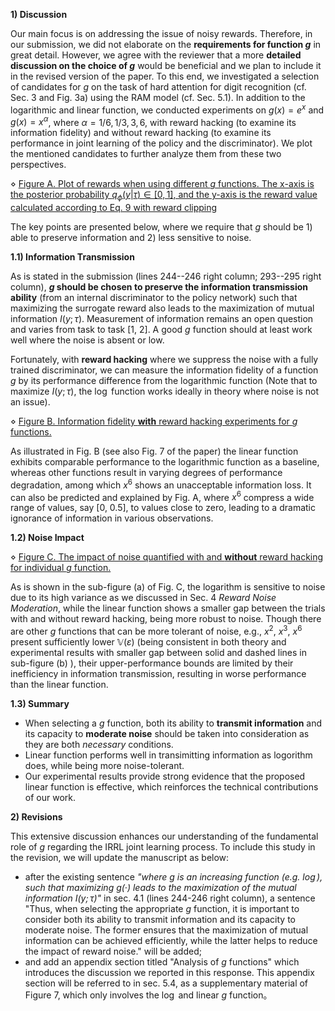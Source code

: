 **1) Discussion**

Our main focus is on addressing the issue of noisy rewards. Therefore, in our submission, we did not elaborate on the **requirements for function $g$** in great detail. However, we agree with the reviewer that a more **detailed discussion on the choice of $g$** would be beneficial and we plan to include it in the revised version of the paper. To this end, we investigated a selection of candidates for $g$ on the task of hard attention for digit recognition (cf. Sec. 3 and Fig. 3a) using the RAM model (cf. Sec. 5.1). In addition to the logarithmic and linear function, we conducted experiments on $g(x) = e^x$ and $g(x) = x^{\alpha}$, where $\alpha = 1/6, 1/3, 3, 6$, with reward hacking (to examine its information fidelity) and without reward hacking (to examine its performance in joint learning of the policy and the discriminator). We plot the mentioned candidates to further analyze them from these two perspectives. 

$\diamond$ [Figure A. Plot of rewards when using different $g$ functions. The x-axis is the posterior probability $q_\phi(y|\tau) \in [0,1]$, and the y-axis is the reward value calculated according to Eq. 9 with reward clipping](https://github.com/anonymousagents/supplementary/blob/main/resources/figure1-g-functions.jpg)

The key points are presented below, where we require that $g$ should be 1) able to preserve information and 2) less sensitive to noise. 





**1.1) Information Transmission**

As is stated in the submission (lines 244--246 right column; 293--295 right column), **$g$ should be chosen to preserve the information transmission ability** (from an internal discriminator to the policy network) such that maximizing the surrogate reward also leads to the maximization of mutual information $I(y;\tau)$. Measurement of information remains an open question and varies from task to task [1, 2]. A good $g$ function should at least work well where the noise is absent or low. 

Fortunately, with **reward hacking** where we suppress the noise with a fully trained discriminator, we can measure the information fidelity of a function $g$ by its performance difference from the logarithmic function (Note that to maximize $I(y;\tau)$, the $\log$ function works ideally in theory where noise is not an issue). 




$\diamond$ [Figure B. Information fidelity **with** reward hacking experiments for $g$ functions.](https://github.com/anonymousagents/supplementary/blob/main/resources/figure2-reward-hacking-all.jpg)


As illustrated in Fig. B (see also Fig. 7 of the paper) the linear function exhibits comparable performance to the logarithmic function as a baseline, whereas other functions result in varying degrees of performance degradation, among which $x^6$ shows an unacceptable information loss. It can also be predicted and explained by Fig. A, where $x^6$ compress a wide range of values, say [0, 0.5], to values close to zero, leading to a dramatic ignorance of information in various observations.

**1.2) Noise Impact**

$\diamond$ [Figure C. The impact of noise quantified with and **without** reward hacking for individual $g$ function.](https://github.com/anonymousagents/supplementary/blob/main/resources/figure-3-noise-impact.jpg)

As is shown in the sub-figure (a) of Fig. C, the logarithm is sensitive to noise due to its high variance as we discussed in Sec. 4 *Reward Noise Moderation*, while the linear function shows a smaller gap between the trials with and without reward hacking, being more robust to noise. Though there are other $g$ functions that can be more tolerant of noise, e.g., $x^2$, $x^3$, $x^6$ present sufficiently lower $\mathbb{V}(\varepsilon)$ (being consistent in both theory and experimental results with smaller gap between solid and dashed lines in sub-figure (b) ), their upper-performance bounds are limited by their inefficiency in information transmission, resulting in worse performance than the linear function. 

**1.3) Summary**

- When selecting a $g$ function, both its ability to **transmit information** and its capacity to **moderate noise** should be taken into consideration as they are both *necessary* conditions. 
- Linear function performs well in transimitting information as logorithm does, while being more noise-tolerant. 
- Our experimental results provide strong evidence that the proposed linear function is effective, which reinforces the technical contributions of our work. 

<!-- - Their curvation similarity to the logarithm can help understand the diverse performance from an information transmission perspective. Please further check Analysis 1 for details.
- On the other hand, as is analyzed in Eq. 14 (line 263, right column) in the paper, the impact of noise (variance) can be analyzed by examining the first- (slope) and second-order derivative (curvature). Please further check Analysis 2.
 -->
**2) Revisions**

This extensive discussion enhances our understanding of the fundamental role of $g$ regarding the IRRL joint learning process. To include this study in the revision, we will update the manuscript as below:
* after the existing sentence *"where $g$ is an increasing function (e.g. $\log$), such that maximizing $g(·)$ leads to the maximization of the mutual information $I(y;\tau)$"* in sec. 4.1 (lines 244-246 right column), a sentence "Thus, when selecting the appropriate $g$ function, it is important to consider both its ability to transmit information and its capacity to moderate noise. The former ensures that the maximization of mutual information can be achieved efficiently, while the latter helps to reduce the impact of reward noise." will be added; 
* and add an appendix section titled "Analysis of $g$ functions" which introduces the discussion we reported in this response. This appendix section will be referred to in sec. 5.4, as a supplementary material of Figure 7, which only involves the $\log$ and linear $g$ function。
